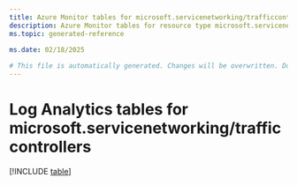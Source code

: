 ```yaml
---
title: Azure Monitor tables for microsoft.servicenetworking/trafficcontrollers
description: Azure Monitor tables for resource type microsoft.servicenetworking/trafficcontrollers
ms.topic: generated-reference
   
ms.date: 02/18/2025

# This file is automatically generated. Changes will be overwritten. Do not change this file directly.
---
```


# Log Analytics tables for microsoft.servicenetworking/trafficcontrollers  

[!INCLUDE [table](~/reusable-content/ce-skilling/azure/includes/azure-monitor/reference/tables/microsoft-servicenetworking_trafficcontrollers-include.md)]

